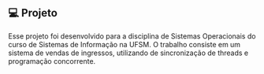 ## 💻 Projeto

Esse projeto foi desenvolvido para a disciplina de Sistemas Operacionais do curso de Sistemas de Informação na UFSM. 
O trabalho consiste em um sistema de vendas de ingressos, utilizando de sincronização de threads e programação concorrente.
